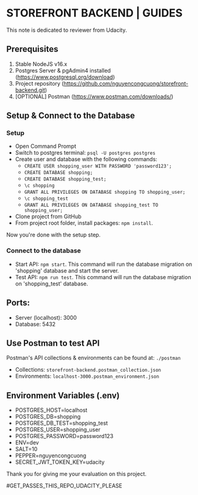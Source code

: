 # STOREFRONT BACKEND | GUIDES
This note is dedicated to reviewer from Udacity.

## Prerequisites
1. Stable NodeJS v16.x
2. Postgres Server & pgAdmin4 installed (https://www.postgresql.org/download)
3. Project repository (https://github.com/nguyencongcuong/storefront-backend.git)
4. [OPTIONAL] Postman (https://www.postman.com/downloads/)

## Setup & Connect to the Database
### Setup
- Open Command Prompt
- Switch to postgres terminal: `psql -U postgres postgres`
- Create user and database with the following commands:
  - `CREATE USER shopping_user WITH PASSWORD 'password123';`
  - `CREATE DATABASE shopping;`
  - `CREATE DATABASE shopping_test;`
  - `\c shopping`
  - `GRANT ALL PRIVILEGES ON DATABASE shopping TO shopping_user;`
  - `\c shopping_test`
  - `GRANT ALL PRIVILEGES ON DATABASE shopping_test TO shopping_user;`
- Clone project from GitHub
- From project root folder, install packages: `npm install`.

Now you're done with the setup step.

### Connect to the database
- Start API: `npm start`. This command will run the database migration on 'shopping' database and start the server.
- Test API: `npm run test`. This command will run the database migration on 'shopping_test' database.

## Ports: 
- Server (localhost): 3000
- Database: 5432

## Use Postman to test API
Postman's API collections & environments can be found at: `./postman` 
- Collections: `storefront-backend.postman_collection.json`
- Environments: `localhost-3000.postman_environment.json`

## Environment Variables (.env)
- POSTGRES_HOST=localhost
- POSTGRES_DB=shopping
- POSTGRES_DB_TEST=shopping_test
- POSTGRES_USER=shopping_user
- POSTGRES_PASSWORD=password123
- ENV=dev
- SALT=10
- PEPPER=nguyencongcuong
- SECRET_JWT_TOKEN_KEY=udacity

Thank you for giving me your evaluation on this project.

#GET_PASSES_THIS_REPO_UDACITY_PLEASE

